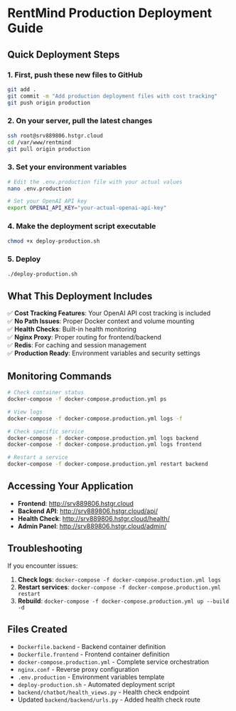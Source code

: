 # RentMind Production Deployment Guide

## Quick Deployment Steps

### 1. First, push these new files to GitHub
```bash
git add .
git commit -m "Add production deployment files with cost tracking"
git push origin production
```

### 2. On your server, pull the latest changes
```bash
ssh root@srv889806.hstgr.cloud
cd /var/www/rentmind
git pull origin production
```

### 3. Set your environment variables
```bash
# Edit the .env.production file with your actual values
nano .env.production

# Set your OpenAI API key
export OPENAI_API_KEY="your-actual-openai-api-key"
```

### 4. Make the deployment script executable
```bash
chmod +x deploy-production.sh
```

### 5. Deploy
```bash
./deploy-production.sh
```

## What This Deployment Includes

✅ **Cost Tracking Features**: Your OpenAI API cost tracking is included  
✅ **No Path Issues**: Proper Docker context and volume mounting  
✅ **Health Checks**: Built-in health monitoring  
✅ **Nginx Proxy**: Proper routing for frontend/backend  
✅ **Redis**: For caching and session management  
✅ **Production Ready**: Environment variables and security settings  

## Monitoring Commands

```bash
# Check container status
docker-compose -f docker-compose.production.yml ps

# View logs
docker-compose -f docker-compose.production.yml logs -f

# Check specific service
docker-compose -f docker-compose.production.yml logs backend
docker-compose -f docker-compose.production.yml logs frontend

# Restart a service
docker-compose -f docker-compose.production.yml restart backend
```

## Accessing Your Application

- **Frontend**: http://srv889806.hstgr.cloud
- **Backend API**: http://srv889806.hstgr.cloud/api/
- **Health Check**: http://srv889806.hstgr.cloud/health/
- **Admin Panel**: http://srv889806.hstgr.cloud/admin/

## Troubleshooting

If you encounter issues:

1. **Check logs**: `docker-compose -f docker-compose.production.yml logs`
2. **Restart services**: `docker-compose -f docker-compose.production.yml restart`
3. **Rebuild**: `docker-compose -f docker-compose.production.yml up --build -d`

## Files Created

- `Dockerfile.backend` - Backend container definition
- `Dockerfile.frontend` - Frontend container definition  
- `docker-compose.production.yml` - Complete service orchestration
- `nginx.conf` - Reverse proxy configuration
- `.env.production` - Environment variables template
- `deploy-production.sh` - Automated deployment script
- `backend/chatbot/health_views.py` - Health check endpoint
- Updated `backend/backend/urls.py` - Added health check route
